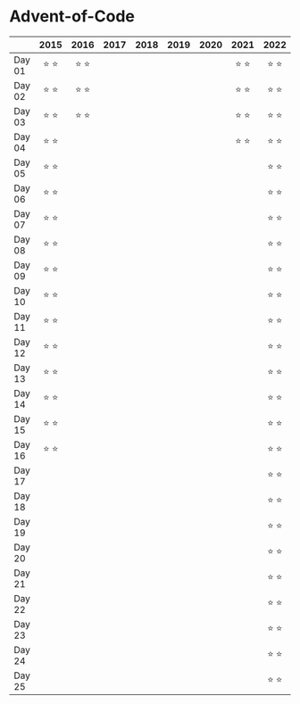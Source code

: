 # Advent-of-Code

|        |      2015     |      2016     |      2017     |      2018     |      2019     |      2020     |      2021     |      2022     |      2023     |
| :----- | :-----------: | :-----------: | :-----------: | :-----------: | :-----------: | :-----------: | :-----------: | :-----------: | :-----------: |
| Day 01 | :star: :star: | :star: :star: |               |               |               |               | :star: :star: | :star: :star: | :star: :star: |
| Day 02 | :star: :star: | :star: :star: |               |               |               |               | :star: :star: | :star: :star: | :star: :star: |
| Day 03 | :star: :star: | :star: :star: |               |               |               |               | :star: :star: | :star: :star: | :star: :star: |
| Day 04 | :star: :star: |               |               |               |               |               | :star: :star: | :star: :star: |               |
| Day 05 | :star: :star: |               |               |               |               |               |               | :star: :star: |               |
| Day 06 | :star: :star: |               |               |               |               |               |               | :star: :star: |               |
| Day 07 | :star: :star: |               |               |               |               |               |               | :star: :star: |               |
| Day 08 | :star: :star: |               |               |               |               |               |               | :star: :star: |               |
| Day 09 | :star: :star: |               |               |               |               |               |               | :star: :star: |               |
| Day 10 | :star: :star: |               |               |               |               |               |               | :star: :star: |               |
| Day 11 | :star: :star: |               |               |               |               |               |               | :star: :star: |               |
| Day 12 | :star: :star: |               |               |               |               |               |               | :star: :star: |               |
| Day 13 | :star: :star: |               |               |               |               |               |               | :star: :star: |               |
| Day 14 | :star: :star: |               |               |               |               |               |               | :star: :star: |               |
| Day 15 | :star: :star: |               |               |               |               |               |               | :star: :star: |               |
| Day 16 | :star: :star: |               |               |               |               |               |               | :star: :star: |               |
| Day 17 |               |               |               |               |               |               |               | :star: :star: |               |
| Day 18 |               |               |               |               |               |               |               | :star: :star: |               |
| Day 19 |               |               |               |               |               |               |               | :star: :star: |               |
| Day 20 |               |               |               |               |               |               |               | :star: :star: |               |
| Day 21 |               |               |               |               |               |               |               | :star: :star: |               |
| Day 22 |               |               |               |               |               |               |               | :star: :star: |               |
| Day 23 |               |               |               |               |               |               |               | :star: :star: |               |
| Day 24 |               |               |               |               |               |               |               | :star: :star: |               |
| Day 25 |               |               |               |               |               |               |               | :star: :star: |               |
